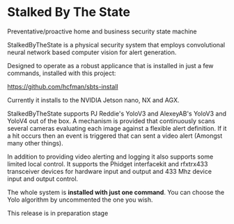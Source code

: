 # Stalked By The State

Preventative/proactive home and business security state machine

StalkedByTheState is a physical security system that employs convolutional neural network based computer vision for alert generation.

Designed to operate as a robust applicance that is installed in just a few commands, installed with this project:

https://github.com/hcfman/sbts-install

Currently it installs to the NVIDIA Jetson nano, NX and AGX.

StalkedByTheState supports PJ Reddie's YoloV3 and AlexeyAB's YoloV3 and YoloV4 out of the box. A mechanism is provided that continuously scans several cameras evaluating each image against a flexible alert definition. If it a hit occurs then an event is triggered that can sent a video alert (Amongst many other things).

In addition to providing video alerting and logging it also supports some limited local control. It supports the Phidget interfacekit and rfxtrx433 transceiver devices for hardware input and output and 433 Mhz device input and output control.

The whole system is **installed with just one command**. You can choose the Yolo algorithm by uncommented the one you wish.

This release is in preparation stage

